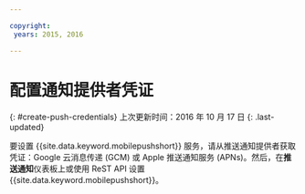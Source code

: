 ```yaml
---

copyright:
 years: 2015, 2016

---
```

# 配置通知提供者凭证
{: #create-push-credentials}
上次更新时间：2016 年 10 月 17 日
{: .last-updated}

要设置 {{site.data.keyword.mobilepushshort}} 服务，请从推送通知提供者获取凭证：Google 云消息传递 (GCM) 或 Apple 推送通知服务 (APNs)。然后，在**推送通知**仪表板上或使用 ReST API 设置 {{site.data.keyword.mobilepushshort}}。
